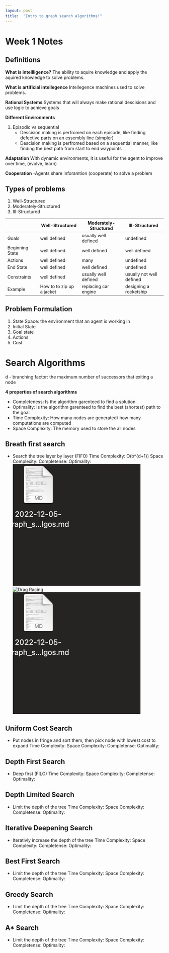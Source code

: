 ```yaml
---
layout: post
title:  "Intro to graph search algorithms!"
---
```


# Week 1 Notes

## Definitions 
**What is intellligence?**
The ability to aquire knowledge and apply the aquired knowledge to solve problems.

**What is artificial intellegence**
Intellegence machines used to solve problems.

**Rational Systems**
Systems that will always make rational descisions and use logic to achieve goals 

**Different Environments**
1. Episodic vs sequential 
    - Descision making is perfromed on each episode, like finding defective parts on an essembly line (simpler)
    - Descision making is perfromed based on a sequential manner, like finding the best path from start to end waypoints

**Adaptation** 
With dynamic environments, it is useful for the agent to improve over time, (evolve, learn)

**Cooperation**
-Agents share inforamtion (cooperate) to solve a problem

## Types of problems
1. Well-Structured 
2. Moderately-Structured
3. Ill-Structured 

|                 | Well-Structured           | Moderately-Structured | Ill-Structured           |
|-----------------|---------------------------|-----------------------|--------------------------|
| Goals           | well defined              | usually well defined  | undefined                |
| Beginning State | well defined              | well defined          | well defined             |
| Actions         | well defined              | many                  | undefined                |
| End State       | well defined              | well defined          | undefined                |
| Constraints     | well defined              | usually well defined  | usually not well defined |
| Example         | How to to zip up a jacket | replacing car engine  | designing a rocketship   |


## Problem Formulation
1. State Space: the environment that an agent is working in 
2. Initial State
3. Goal state
4. Actions
5. Cost

# Search Algorithms 
d - branching factor: the maximum number of successors that exiting a node 

**4 properties of search algorithms** 
- Completeness: Is the algorithm garenteed to find a solution 
- Optimality: Is the algorithm garenteed to find the best (shortest) path to the goal
- Time Complexity: How many nodes are generated/ how many computations are computed 
- Space Complexity: The memory used to store the all nodes

## Breath first search
- Search the tree layer by layer (FIFO)
Time Complexity: O(b^{d+1}) 
Space Complexity:
Completense:
Optimality: 
![Drag Racing](/_posts/test.png)
![Drag Racing](/test.png)
![Drag Racing](test.png)




## Uniform Cost Search
- Put nodes in fringe and sort them, then pick node with lowest cost to expand
Time Complexity: 
Space Complexity:
Completense:
Optimality: 

## Depth First Search
- Deep first (FILO)
Time Complexity: 
Space Complexity:
Completense:
Optimality: 

## Depth Limited Search
- Limit the depth of the tree 
Time Complexity: 
Space Complexity:
Completense:
Optimality: 

## Iterative Deepening Search
- Iterativly increase the depth of the tree
Time Complexity: 
Space Complexity:
Completense:
Optimality: 

## Best First Search
- Limit the depth of the tree 
Time Complexity: 
Space Complexity:
Completense:
Optimality: 


## Greedy Search
- Limit the depth of the tree 
Time Complexity: 
Space Complexity:
Completense:
Optimality: 

## A* Search
- Limit the depth of the tree 
Time Complexity: 
Space Complexity:
Completense:
Optimality: 